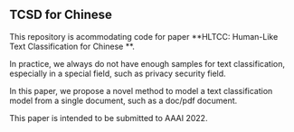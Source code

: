 ## TCSD for Chinese ##

This repository is acommodating code for paper **HLTCC: Human-Like Text Classification for Chinese **.
 
In practice, we always do not have enough samples for text classification, especially in a special field, such as privacy security field.

In this paper, we propose a novel method to model a text classification model from a single document, such as a doc/pdf document.
 
This paper is intended to be submitted to AAAI 2022.
